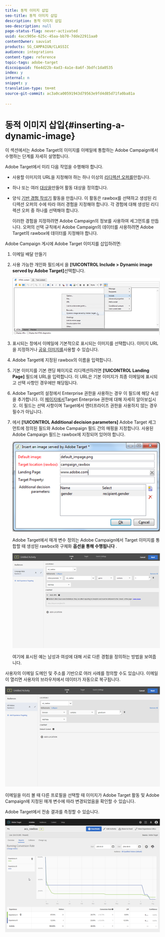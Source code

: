 ```yaml
---
title: 동적 이미지 삽입
seo-title: 동적 이미지 삽입
description: 동적 이미지 삽입
seo-description: null
page-status-flag: never-activated
uuid: 4acc905e-625c-45aa-bb70-7dde22911aa0
contentOwner: sauviat
products: SG_CAMPAIGN/CLASSIC
audience: integrations
content-type: reference
topic-tags: adobe-target
discoiquuid: f6e4d22b-4ad3-4a1e-8a6f-3bdfc1da0535
index: y
internal: n
snippet: y
translation-type: tm+mt
source-git-commit: ac3a0ca00591943d79563e9fd4d85d71fa0ba81a

---
```



# 동적 이미지 삽입{#inserting-a-dynamic-image}

이 섹션에서는 Adobe Target의 이미지를 이메일에 통합하는 Adobe Campaign에서 수행하는 단계를 자세히 설명합니다.

Adobe Target에서 미리 다음 작업을 수행해야 합니다.

* 사용할 이미지의 URL을 지정해야 하는 하나 이상의 [리디렉션 오퍼를](https://docs.adobe.com/help/en/target/using/experiences/offers/offer-redirect.html)만듭니다.
* 하나 또는 여러 [대상을](https://marketing.adobe.com/resources/help/en_US/target/target/t_create-audience.html)만들어 활동 대상을 정의합니다.
* 양식 [기반 경험 작성기](https://docs.adobe.com/content/help/en/target/using/activities/abtest/create/test-create-ab.html) 활동을 만듭니다. 이 활동은 rawbox를 선택하고 생성된 리디렉션 오퍼의 수에 따라 여러 경험을 지정해야 합니다. 각 경험에 대해 생성된 리디렉션 오퍼 중 하나를 선택해야 합니다.

   이러한 경험을 지정하려면 Adobe Campaign의 정보를 사용하여 세그먼트를 만듭니다. 오퍼의 선택 규칙에서 Adobe Campaign의 데이터를 사용하려면 Adobe Target의 rawbox에 데이터를 지정해야 합니다.

Adobe Campaign 게시에 Adobe Target 이미지를 삽입하려면:

1. 이메일 배달 만들기
1. 사용 가능한 개인화 필드에서 을 **[!UICONTROL Include > Dynamic image served by Adobe Target]**&#x200B;선택합니다.

   ![](assets/tar_insert_dynamic_image.png)

1. 표시되는 창에서 이메일에 기본적으로 표시되는 이미지를 선택합니다. 이미지 URL을 지정하거나 [공유 이미지를](../../integrations/using/sharing-assets-with-adobe-experience-cloud.md)사용할 수 있습니다.
1. Adobe Target에 지정된 rawbox의 이름을 입력합니다.
1. 기본 이미지를 기본 랜딩 페이지로 리디렉션하려면 **[!UICONTROL Landing Page]** 필드에 URL을 입력합니다. 이 URL은 기본 이미지가 최종 이메일에 표시되고 선택 사항인 경우에만 해당됩니다.
1. Adobe Target의 설정에서 Enterprise 권한을 사용하는 경우 이 필드에 해당 속성을 추가합니다. 이 [페이지에서](https://marketing.adobe.com/resources/help/en_US/target/target/properties-overview.html)Target Enterprise 권한에 대해 자세히 알아보십시오. 이 필드는 선택 사항이며 Target에서 엔터프라이즈 권한을 사용하지 않는 경우 필수가 아닙니다.
1. 에서 **[!UICONTROL Additional decision parameters]** Adobe Target 세그먼트에 정의된 필드와 Adobe Campaign 필드 간의 매핑을 지정합니다. 사용된 Adobe Campaign 필드는 rawbox에 지정되어 있어야 합니다.

   ![](assets/tar_additional_decisionning_parameters.png)

   Adobe Target에서 매개 변수 정의는 Adobe Campaign에서 Target 이미지를 통합할 때 생성된 rawbox와 구체화 **옵션을 통해 수행됩니다** .

   ![](assets/tar_additional_decisionning_parameters_1.png)

   여기에 표시된 예는 남성과 여성에 대해 서로 다른 경험을 정의하는 방법을 보여줍니다.

사용자의 이메일 도메인 및 주소를 기반으로 여러 사례를 정의할 수도 있습니다. 이메일이 열리면 사용자의 브라우저에서 데이터가 자동으로 복구됩니다.

![](assets/tar_additional_decisionning_parameters_2.png)

이메일을 미리 볼 때 다른 프로필을 선택할 때 이미지가 Adobe Target 활동 및 Adobe Campaign에 지정된 매개 변수에 따라 변경되었음을 확인할 수 있습니다.

Adobe Target에서 전송 결과를 측정할 수 있습니다.

![](assets/tar_measure_results.png)

